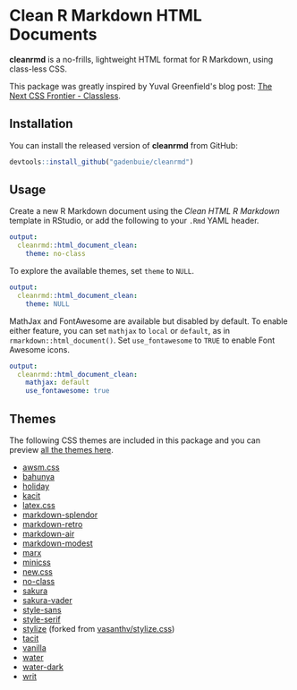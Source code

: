 # Clean R Markdown HTML Documents

<!-- badges: start -->
<!-- badges: end -->

**cleanrmd** is a no-frills, lightweight HTML format for R Markdown, using class-less CSS. 

This package was greatly inspired by Yuval Greenfield's blog post: [The Next CSS Frontier - Classless](https://blog.usejournal.com/the-next-css-frontier-classless-5e66f3f25fdd).

## Installation

You can install the released version of **cleanrmd** from GitHub:

``` r
devtools::install_github("gadenbuie/cleanrmd")
```

## Usage

Create a new R Markdown document using the *Clean HTML R Markdown* template in RStudio, or add the following to your `.Rmd` YAML header.

``` yaml
output: 
  cleanrmd::html_document_clean:
    theme: no-class
```

To explore the available themes, set `theme` to `NULL`.

``` yaml
output: 
  cleanrmd::html_document_clean:
    theme: NULL
```

MathJax and FontAwesome are available but disabled by default. To enable either feature, you can set `mathjax` to `local` or `default`, as in `rmarkdown::html_document()`. Set `use_fontawesome` to `TRUE` to enable Font Awesome icons.

``` yaml
output: 
  cleanrmd::html_document_clean:
    mathjax: default
    use_fontawesome: true
```

## Themes

The following CSS themes are included in this package and you can preview [all the themes here](https://gadenbuie.github.io/cleanrmd/index.html).

- [awsm.css](https://igoradamenko.github.io/awsm.css/)
- [bahunya](https://kimeiga.github.io/bahunya/)
- [holiday](https://evgenyorekhov.github.io/holiday.css/)
- [kacit](https://kimeiga.github.io/kacit/)
- [latex.css](https://github.com/vincentdoerig/latex-css)
- [markdown-splendor](http://markdowncss.github.io/splendor/)
- [markdown-retro](http://markdowncss.github.io/retro/)
- [markdown-air](http://markdowncss.github.io/air/)
- [markdown-modest](http://markdowncss.github.io/modest/)
- [marx](https://mblode.github.io/marx/)
- [minicss](https://minicss.org/)
- [new.css](https://newcss.net/)
- [no-class](https://davidpaulsson.github.io/no-class/)
- [sakura](https://oxal.org/projects/sakura/)
- [sakura-vader](https://oxal.org/projects/sakura/)
- [style-sans](https://css-pkg.github.io/style.css/)
- [style-serif](https://css-pkg.github.io/style.css/)
- [stylize](https://gadenbuie.github.io/stylize.css/) (forked from [vasanthv/stylize.css](https://github.com/vasanthv/stylize.css))
- [tacit](https://yegor256.github.io/tacit/)
- [vanilla](https://vanillacss.com/)
- [water](https://kognise.github.io/water.css/)
- [water-dark](https://kognise.github.io/water.css/)
- [writ](https://writ.cmcenroe.me/)
